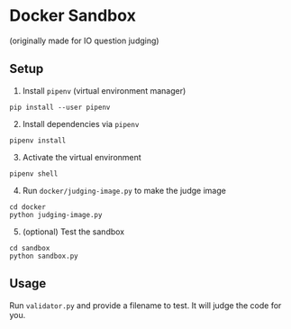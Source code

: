# Docker Sandbox
(originally made for IO question judging)

## Setup
1. Install `pipenv` (virtual environment manager)

```
pip install --user pipenv
```

2. Install dependencies via `pipenv`

```
pipenv install
```

3. Activate the virtual environment

```
pipenv shell
```

4. Run `docker/judging-image.py` to make the judge image

```
cd docker
python judging-image.py
```

5. (optional) Test the sandbox

```
cd sandbox
python sandbox.py
```

## Usage
Run `validator.py` and provide a filename to test.
It will judge the code for you.



